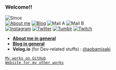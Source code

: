 ### Welcome!!
![Since](https://img.shields.io/badge/Since-Jun._1992-%235FD0CC)  
[![About me](https://img.shields.io/badge/About-yukina-%238ADFFF)](https://about.yukina.kr)
[![Blog](https://img.shields.io/badge/Blog-yukina-%2301A860)](https://yukina.kr)
![Mail A](https://img.shields.io/badge/Mail-themunyang21%40naver.com-%23F4BD6B)
![Mail B](https://img.shields.io/badge/Mail-aobamisaki%40kakao.com-%235FD0CC)  
[![Instagram](https://img.shields.io/badge/-Instagram-dd2a7b?style=flat-square&logo=instagram&logoColor=white&link=https://www.instagram.com/roseliadiva.yukina/)](https://www.instagram.com/roseliadiva.yukina/)
[![Twitter](https://img.shields.io/badge/-Twitter-1da1f2?style=flat-square&logo=twitter&logoColor=white&link=https://twitter.com/RoseDiva_Yukina)](https://twitter.com/RoseDiva_Yukina)
[![Tumblr](https://img.shields.io/badge/-Tumblr-35465c?style=flat-square&logo=tumblr&logoColor=white&link=https://babelcity-grace.tumblr.com/)](https://babelcity-grace.tumblr.com/)
[![Twitch](https://img.shields.io/badge/-Twitch-6441a5?style=flat-square&logo=twitch&logoColor=white&link=https://www.twitch.tv/roseliadiva_yukina)](https://www.twitch.tv/roseliadiva_yukina)

- **[About me in general](https://about.yukina.kr)**
- **[Blog in general](https://yukina.kr)**
- **Velog.io** (for Dev-related stuffs) : [@aobamisaki](https://velog.io/@aobamisaki)

[` My works on GitHub `](https://github.com/Senarin?tab=repositories)  
[` Website for my other works `](https://senarin.kr)

